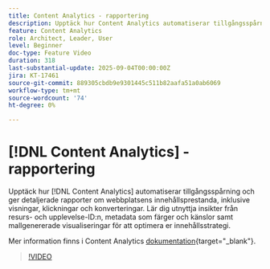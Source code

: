 ```yaml
---
title: Content Analytics - rapportering
description: Upptäck hur Content Analytics automatiserar tillgångsspårningen och ger detaljerade rapporter om webbplatsens innehållsprestanda, inklusive visningar, klickningar och konverteringar.
feature: Content Analytics
role: Architect, Leader, User
level: Beginner
doc-type: Feature Video
duration: 318
last-substantial-update: 2025-09-04T00:00:00Z
jira: KT-17461
source-git-commit: 889305cbdb9e9301445c511b82aafa51a0ab6069
workflow-type: tm+mt
source-wordcount: '74'
ht-degree: 0%

---
```


# [!DNL Content Analytics] - rapportering

Upptäck hur [!DNL Content Analytics] automatiserar tillgångsspårning och ger detaljerade rapporter om webbplatsens innehållsprestanda, inklusive visningar, klickningar och konverteringar. Lär dig utnyttja insikter från resurs- och upplevelse-ID:n, metadata som färger och känslor samt mallgenererade visualiseringar för att optimera er innehållsstrategi.

Mer information finns i Content Analytics [dokumentation](https://experienceleague.adobe.com/en/docs/analytics-platform/using/content-analytics/report/report){target="_blank"}.

>[!VIDEO](https://video.tv.adobe.com/v/3473037/?learn=on&enablevpops)
